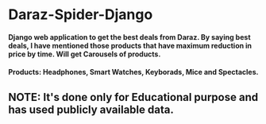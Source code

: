 # Daraz-Spider-Django
#### Django web application to get the best deals from Daraz. By saying best deals, I have mentioned those products that have maximum reduction in price by time. Will get Carousels of products.
#### Products: Headphones, Smart Watches, Keyborads, Mice and Spectacles.

## NOTE: It's done only for Educational purpose and has used publicly available data. 
